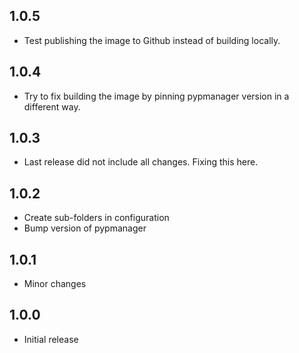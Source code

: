 ## 1.0.5

- Test publishing the image to Github instead of building locally.

## 1.0.4

- Try to fix building the image by pinning pypmanager version in a different way.

## 1.0.3

- Last release did not include all changes. Fixing this here.

## 1.0.2

- Create sub-folders in configuration
- Bump version of pypmanager

## 1.0.1

- Minor changes

## 1.0.0

- Initial release
